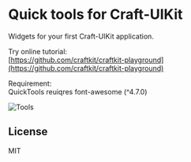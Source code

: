 
# Quick tools for Craft-UIKit 

Widgets for your first Craft-UIKit application.

Try online tutorial:  
[https://github.com/craftkit/craftkit-playground](https://github.com/craftkit/craftkit-playground)

Requirement:  
QuickTools reuiqres font-awesome (^4.7.0)

![Tools](https://user-images.githubusercontent.com/4404088/86506390-f43f6580-be09-11ea-8376-c87949076b92.jpg)

## License

MIT

